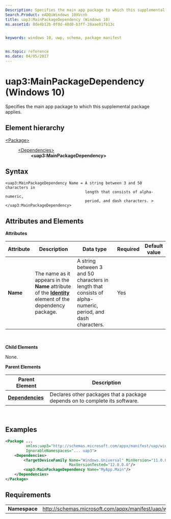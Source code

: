 ```yaml
---
Description: Specifies the main app package to which this supplemental package applies.
Search.Product: eADQiWindows 10XVcnh
title: uap3:MainPackageDependency (Windows 10)
ms.assetid: 8de4b12b-0f0d-48d0-b3ff-28aae81fb13c


keywords: windows 10, uwp, schema, package manifest


ms.topic: reference
ms.date: 04/05/2017
---
```


# uap3:MainPackageDependency (Windows 10)


Specifies the main app package to which this supplemental package applies.

## Element hierarchy

<dl>
<dt><a href="element-package.md">&lt;Package&gt;</a></dt>
<dd>
<dl>
<dt><a href="element-dependencies.md">&lt;Dependencies&gt;</a></dt>
<dd><b>&lt;uap3:MainPackageDependency&gt;</b></dd>
</dl>
</dd>
</dl>

## Syntax


```
<uap3:MainPackageDependency Name = A string between 3 and 50 characters in
                                   length that consists of alpha-numeric, 
                                   period, and dash characters. >
</uap3:MainPackageDependency>
```

## Attributes and Elements


**Attributes**

| Attribute | Description                                                                                                                     | Data type                                                                                                   | Required | Default value |
|-----------|---------------------------------------------------------------------------------------------------------------------------------|-------------------------------------------------------------------------------------------------------------|----------|---------------|
| **Name**  | The name as it appears in the **Name** attribute of the [**Identity**](element-identity.md) element of the dependency package. | A string between 3 and 50 characters in length that consists of alpha-numeric, period, and dash characters. | Yes      |               |

 

**Child Elements**

None.

**Parent Elements**

| Parent Element                               | Description                                                                 |
|----------------------------------------------|-----------------------------------------------------------------------------|
| [**Dependencies**](element-dependencies.md) | Declares other packages that a package depends on to complete its software. |

 

## Examples


```XML
<Package ...
         xmlns:uap3="http://schemas.microsoft.com/appx/manifest/uap/windows10/3"  
         IgnorableNamespaces="... uap3">
    <Dependencies>  
        <TargetDeviceFamily Name="Windows.Universal" MinVersion="11.0.0.0" 
                            MaxVersionTested="12.0.0.0"/>  
        <uap3:MainPackageDependency Name="MyApp.Main"/>  
    </Dependencies>  
</Package>
```

## Requirements


|               |                                                            |
|---------------|------------------------------------------------------------|
| **Namespace** | http://schemas.microsoft.com/appx/manifest/uap/windows10/3 |

 

 

 



